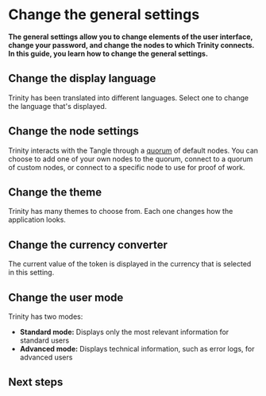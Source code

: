 # Change the general settings

**The general settings allow you to change elements of the user interface, change your password, and change the nodes to which Trinity connects. In this guide, you learn how to change the general settings.**

## Change the display language

Trinity has been translated into different languages. Select one to change the language that's displayed.

## Change the node settings

Trinity interacts with the Tangle through a [quorum](../concepts/node-quorum.md) of default nodes. You can choose to add one of your own nodes to the quorum, connect to a quorum of custom nodes, or connect to a specific node to use for proof of work.

## Change the theme

Trinity has many themes to choose from. Each one changes how the application looks. 

## Change the currency converter

The current value of the token is displayed in the currency that is selected in this setting.

## Change the user mode

Trinity has two modes:

- **Standard mode:** Displays only the most relevant information for standard users
- **Advanced mode:** Displays technical information, such as error logs, for advanced users

## Next steps
